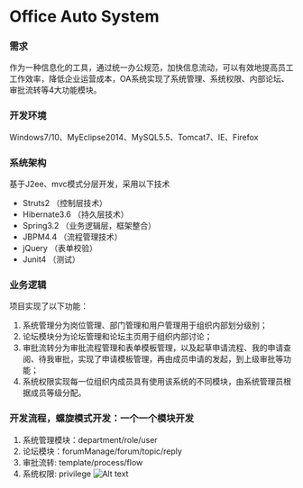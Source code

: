 # Office Auto System

### 需求
作为一种信息化的工具，通过统一办公规范，加快信息流动，可以有效地提高员工工作效率，降低企业运营成本，OA系统实现了系统管理、系统权限、内部论坛、审批流转等4大功能模块。

### 开发环境
Windows7/10、MyEclipse2014、MySQL5.5、Tomcat7、IE、Firefox

### 系统架构
基于J2ee、mvc模式分层开发，采用以下技术

* Struts2 （控制层技术）
* Hibernate3.6 （持久层技术）
* Spring3.2 （业务逻辑层，框架整合）
* JBPM4.4 （流程管理技术）
* jQuery （表单校验）
* Junit4 （测试）

### 业务逻辑

项目实现了以下功能：
1. 系统管理分为岗位管理、部门管理和用户管理用于组织内部划分级别；
2. 论坛模块分为论坛管理和论坛主页用于组织内部讨论；
3. 审批流转分为审批流程管理和表单模板管理，以及起草申请流程、我的申请查阅、待我审批，实现了申请模板管理，再由成员申请的发起，到上级审批等功能；
4. 系统权限实现每一位组织内成员具有使用该系统的不同模块，由系统管理员根据成员等级分配。

### 开发流程，螺旋模式开发：一个一个模块开发
1. 系统管理模块：department/role/user
2. 论坛模块：forumManage/forum/topic/reply
3. 审批流转: template/process/flow
4. 系统权限: privilege
![Alt text](http://ww1.sinaimg.cn/mw690/0062aWY4gw1f7n3ta8e23j30rr0jggwx.jpg)

